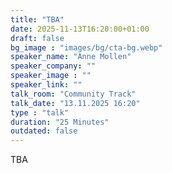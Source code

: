 ```yaml
---
title: "TBA"
date: 2025-11-13T16:20:00+01:00
draft: false
bg_image : "images/bg/cta-bg.webp"
speaker_name: "Anne Mollen"
speaker_company: ""
speaker_image : ""
speaker_link: ""
talk_room: "Community Track"
talk_date: "13.11.2025 16:20"
type : "talk"
duration: "25 Minutes"
outdated: false
---
```


TBA
